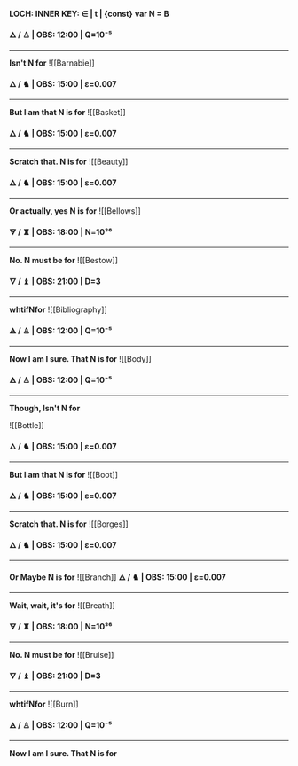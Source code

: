 **LOCH: INNER**
**KEY:  ∈ | t | {const}**
**var N = B** 

**🜁  / ♙ | OBS: 12:00 | Q=10⁻⁵**
****
**Isn't N for** 
![[Barnabie]]

**🜂 / ♞  | OBS: 15:00 | ε=0.007**
****
**But I am that N is for**
![[Basket]]

**🜂 / ♞  | OBS: 15:00 | ε=0.007**
****
**Scratch that. N is for**
![[Beauty]]

**🜂 / ♞  | OBS: 15:00 | ε=0.007**
****
**Or actually, yes N is for**
![[Bellows]]

**🜃 / ♜  | OBS: 18:00 | N=10³⁶**
****
**No. N must be for**
![[Bestow]]

**🜄 / ♝ | OBS: 21:00 | D=3**
****
**whtifNfor**
![[Bibliography]]

**🜁  / ♙ | OBS: 12:00 | Q=10⁻⁵**
****
**Now I am I sure. That N is for** 
![[Body]]



**🜁  / ♙ | OBS: 12:00 | Q=10⁻⁵**
****
**Though, Isn't N for** 

![[Bottle]]

**🜂 / ♞  | OBS: 15:00 | ε=0.007**
****
**But I am that N is for**
![[Boot]]


**🜂 / ♞  | OBS: 15:00 | ε=0.007**
****
**Scratch that. N is for**
![[Borges]]

**🜂 / ♞  | OBS: 15:00 | ε=0.007**
****
**Or Maybe N is for**
![[Branch]]
**🜂 / ♞  | OBS: 15:00 | ε=0.007**
****
**Wait, wait, it's for**
![[Breath]]


**🜃 / ♜  | OBS: 18:00 | N=10³⁶**
****
**No. N must be for**
![[Bruise]]

**🜄 / ♝ | OBS: 21:00 | D=3**
****
**whtifNfor**
![[Burn]]

**🜁  / ♙ | OBS: 12:00 | Q=10⁻⁵**
****
**Now I am I sure. That N is for** 

